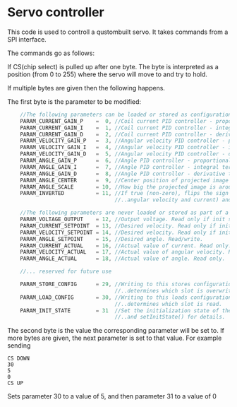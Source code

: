 # Servo controller

This code is used to controll a qustombuilt servo. It takes commands from a SPI interface.

The commands go as follows:

If CS(chip select) is pulled up after one byte. The byte is interpreted as a position (from 0 to 255) where the servo will move to and try to hold.

If multiple bytes are given then the following happens.

The first byte is the parameter to be modified:

```c
    //The following parameters can be loaded or stored as configuration data
    PARAM_CURRENT_GAIN_P    =  0, //Coil current PID controller - proportional term gain
    PARAM_CURRENT_GAIN_I    =  1, //Coil current PID controller - integral term gain
    PARAM_CURRENT_GAIN_D    =  2, //Coil current PID controller - derivative term gain
    PARAM_VELOCITY_GAIN_P   =  3, //Angular velocity PID controller - proportional term gain
    PARAM_VELOCITY_GAIN_I   =  4, //Angular velocity PID controller - integral term gain
    PARAM_VELOCITY_GAIN_D   =  5, //Angular velocity PID controller - derivative term gain
    PARAM_ANGLE_GAIN_P      =  6, //Angle PID controller - proportional term gain
    PARAM_ANGLE_GAIN_I      =  7, //Angle PID controller - integral term gain
    PARAM_ANGLE_GAIN_D      =  8, //Angle PID controller - derivative term gain
    PARAM_ANGLE_CENTER      =  9, //Center position of projected image
    PARAM_ANGLE_SCALE       = 10, //How big the projected image is around the center position
    PARAM_INVERTED          = 11, //If true (non-zero), flips the sign of all setpoints (angle,
                                  //..angular velocity and current) and all actual values.

    //The following parameters are never loaded or stored as part of a configuration
    PARAM_VOLTAGE_OUTPUT    = 12, //Output voltage. Read only if init state > INIT_INPUT_CAL
    PARAM_CURRENT_SETPOINT  = 13, //Desired velocity. Read only if init state > INIT_CURRENT_CTRL
    PARAM_VELOCITY_SETPOINT = 14, //Desired velocity. Read only if init state > INIT_VELOCITY_CTRL
    PARAM_ANGLE_SETPOINT    = 15, //Desired angle. Read/write. 
    PARAM_CURRENT_ACTUAL    = 16, //Actual value of current. Read only.
    PARAM_VELOCITY_ACTUAL   = 17, //Actual value of angular velocity. Read only.
    PARAM_ANGLE_ACTUAL      = 18, //Actual value of angle. Read only.

    //... reserved for future use

    PARAM_STORE_CONFIG      = 29, //Writing to this stores configuration. The value written 
                                  //..determines which slot is overwritten. 
    PARAM_LOAD_CONFIG       = 30, //Writing to this loads configuration. The value written
                                  //..determines which slot is read.
    PARAM_INIT_STATE        = 31  //Set the initialization state of the system. See enum InitState
                                  //..and setInitState() for details.
```

The second byte is the value the corresponding parameter will be set to. If more bytes are given, the next parameter is set to that value. For example sending

```
CS DOWN
30
5
0
CS UP
```

Sets parameter 30 to a value of 5, and then parameter 31 to a value of 0
